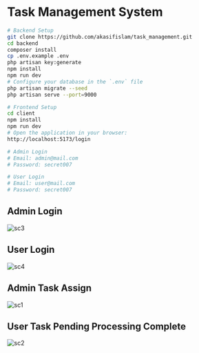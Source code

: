 # Task Management System

```bash
# Backend Setup
git clone https://github.com/akasifislam/task_management.git
cd backend
composer install
cp .env.example .env
php artisan key:generate
npm install
npm run dev
# Configure your database in the `.env` file
php artisan migrate --seed
php artisan serve --port=9000

# Frontend Setup
cd client
npm install
npm run dev
# Open the application in your browser:
http://localhost:5173/login

# Admin Login
# Email: admin@mail.com
# Password: secret007

# User Login
# Email: user@mail.com
# Password: secret007
```

## Admin Login

![sc3](https://github.com/user-attachments/assets/1c384a80-856b-4e20-aedb-f2d6656f2a04)

## User Login

![sc4](https://github.com/user-attachments/assets/d2cc2231-3be2-454a-b7b0-e3cfd335cdfd)

## Admin Task Assign

![sc1](https://github.com/user-attachments/assets/d0534cb1-ffce-4d58-9738-0f312310539f)

## User Task Pending Processing Complete

![sc2](https://github.com/user-attachments/assets/8a738e89-8c44-4f5b-a784-02bad6e86256)
